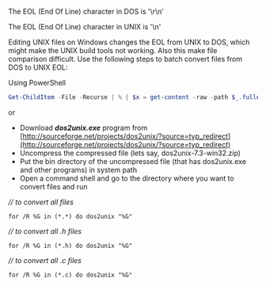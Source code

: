 The EOL (End Of Line) character in DOS is '\r\n'

The EOL (End Of Line) character in UNIX is '\n'

Editing UNIX files on Windows changes the EOL from UNIX to DOS, which might make the UNIX build tools not working. Also this make file comparison difficult. Use the following steps to batch convert files from DOS to UNIX EOL:

Using PowerShell
```powershell
Get-ChildItem -File -Recurse | % { $x = get-content -raw -path $_.fullname; $x -replace "`r`n","`n" | set-content -path $_.fullname }
```

or

* Download _**dos2unix.exe**_ program from [http://sourceforge.net/projects/dos2unix/?source=typ_redirect](http://sourceforge.net/projects/dos2unix/?source=typ_redirect) 
* Uncompress the compressed file (lets say, dos2unix-7.3-win32.zip)
* Put the bin directory of the uncompressed file (that has dos2unix.exe and other programs) in system path
* Open a command shell and go to the directory where you want to convert files and run


_// to convert all files_

`for /R %G in (*.*) do dos2unix "%G"`

_// to convert all .h files_

`for /R %G in (*.h) do dos2unix "%G"`

_// to convert all .c files_

`for /R %G in (*.c) do dos2unix "%G"`